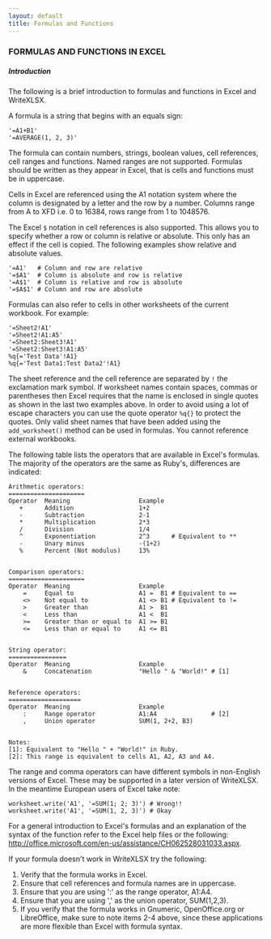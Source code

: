 ```yaml
---
layout: default
title: Formulas and Functions
---
```

### <a name="formulas_and_functions" class="anchor" href="#formulas_and_functions"><span class="octicon octicon-link" /></a>FORMULAS AND FUNCTIONS IN EXCEL

##### <a name="introduction" class="anchor" href="#introduction"><span class="octicon octicon-link" /></a>Introduction

The following is a brief introduction to formulas and functions in Excel
and WriteXLSX.

A formula is a string that begins with an equals sign:

    '=A1+B1'
    '=AVERAGE(1, 2, 3)'

The formula can contain numbers, strings, boolean values, cell references,
cell ranges and functions. Named ranges are not supported.
Formulas should be written as they appear in Excel,
that is cells and functions must be in uppercase.

Cells in Excel are referenced using the A1 notation system where the column
is designated by a letter and the row by a number.
Columns range from A to XFD i.e. 0 to 16384, rows range from 1 to 1048576.

The Excel `$` notation in cell references is also supported.
This allows you to specify whether a row or column is relative or absolute.
This only has an effect if the cell is copied.
The following examples show relative and absolute values.

    '=A1'   # Column and row are relative
    '=$A1'  # Column is absolute and row is relative
    '=A$1'  # Column is relative and row is absolute
    '=$A$1' # Column and row are absolute

Formulas can also refer to cells in other worksheets of the current workbook.
For example:

    '=Sheet2!A1'
    '=Sheet2!A1:A5'
    '=Sheet2:Sheet3!A1'
    '=Sheet2:Sheet3!A1:A5'
    %q{='Test Data'!A1}
    %q{='Test Data1:Test Data2'!A1}

The sheet reference and the cell reference are separated by `!` the exclamation
mark symbol.
If worksheet names contain spaces, commas or parentheses then Excel requires
that the name is enclosed in single quotes as shown in the last two examples above.
In order to avoid using a lot of escape characters you can use the quote operator `%q{}`
to protect the quotes.
Only valid sheet names that have been added using the `add_worksheet()` method
can be used in formulas.
You cannot reference external workbooks.

The following table lists the operators that are available in Excel's formulas.
The majority of the operators are the same as Ruby's, differences are indicated:

    Arithmetic operators:
    =====================
    Operator  Meaning                   Example
       +      Addition                  1+2
       -      Subtraction               2-1
       *      Multiplication            2*3
       /      Division                  1/4
       ^      Exponentiation            2^3      # Equivalent to **
       -      Unary minus               -(1+2)
       %      Percent (Not modulus)     13%


    Comparison operators:
    =====================
    Operator  Meaning                   Example
        =     Equal to                  A1 =  B1 # Equivalent to ==
        <>    Not equal to              A1 <> B1 # Equivalent to !=
        >     Greater than              A1 >  B1
        <     Less than                 A1 <  B1
        >=    Greater than or equal to  A1 >= B1
        <=    Less than or equal to     A1 <= B1


    String operator:
    ================
    Operator  Meaning                   Example
        &     Concatenation             "Hello " & "World!" # [1]


    Reference operators:
    ====================
    Operator  Meaning                   Example
        :     Range operator            A1:A4               # [2]
        ,     Union operator            SUM(1, 2+2, B3)


    Notes:
    [1]: Equivalent to "Hello " + "World!" in Ruby.
    [2]: This range is equivalent to cells A1, A2, A3 and A4.

The range and comma operators can have different symbols in non-English
versions of Excel. These may be supported in a later version of
WriteXLSX. In the meantime European users of Excel take note:

    worksheet.write('A1', '=SUM(1; 2; 3)') # Wrong!!
    worksheet.write('A1', '=SUM(1, 2, 3)') # Okay

For a general introduction to Excel's formulas and an explanation
of the syntax of the function refer to the Excel help files or the following:
http://office.microsoft.com/en-us/assistance/CH062528031033.aspx.

If your formula doesn't work in WriteXLSX try the following:

1. Verify that the formula works in Excel.
2. Ensure that cell references and formula names are in uppercase.
3. Ensure that you are using ':' as the range operator, A1:A4.
4. Ensure that you are using ',' as the union operator, SUM(1,2,3).
5. If you verify that the formula works in Gnumeric, OpenOffice.org
   or LibreOffice, make sure to note items 2-4 above, since these
   applications are more flexible than Excel with formula syntax.
